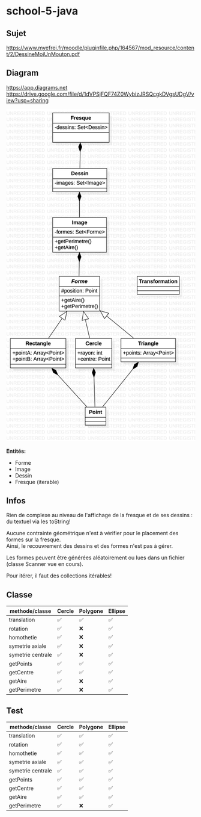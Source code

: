# school-5-java

## Sujet
https://www.myefrei.fr/moodle/pluginfile.php/164567/mod_resource/content/2/DessineMoiUnMouton.pdf     


## Diagram

https://app.diagrams.net    
https://drive.google.com/file/d/1dVPSjFQF74Z0WybizJRSQcgkDVgsUDgV/view?usp=sharing

![diagram1](https://raw.githubusercontent.com/azerpas/school-5-java/main/diagram.png?token=AETDRFIZTUHY6LSS7IFZUC27RWSOC)

**Entités:**     
- Forme
- Image
- Dessin
- Fresque (iterable)

## Infos
Rien de complexe au niveau de l'affichage de la fresque et de ses dessins : du textuel via les toString!      

Aucune contrainte géométrique n'est à vérifier pour le placement des formes sur la fresque.     
Ainsi, le recouvrement des dessins et des formes n'est pas à gérer.      

Les formes peuvent être générées aléatoirement ou lues dans un fichier (classe Scanner vue en cours).     

Pour itérer, il faut des collections itérables!      

## Classe

methode/classe    | Cercle | Polygone | Ellipse |
----------------- | ------ | -------- |---------|
translation       |   ✅   |    ✅    |   ✅    |
rotation          |   ✅   |    ❌    |   ✅    |
homothetie        |   ✅   |    ❌    |   ✅    |
symetrie axiale   |   ✅   |    ❌    |   ✅    |
symetrie centrale |   ✅   |    ❌    |   ✅    |
getPoints         |   ✅   |    ✅    |   ✅    |
getCentre         |   ✅   |    ✅    |   ✅    |
getAire           |   ✅   |    ❌    |   ✅    |
getPerimetre      |   ✅   |    ❌    |   ✅    |

## Test



methode/classe    | Cercle | Polygone | Ellipse |
----------------- | ------ | -------- |---------|
translation       |   ✅   |    ✅    |   ✅    |
rotation          |   ✅   |    ✅    |   ✅    |
homothetie        |   ✅   |    ✅    |   ✅    |
symetrie axiale   |   ✅   |    ✅    |   ✅    |
symetrie centrale |   ✅   |    ✅    |   ✅    |
getPoints         |   ✅   |    ✅    |   ✅    |
getCentre         |   ✅   |    ✅    |   ✅    |
getAire           |   ✅   |    ✅    |   ✅    |
getPerimetre      |   ✅   |    ❌    |   ✅    |